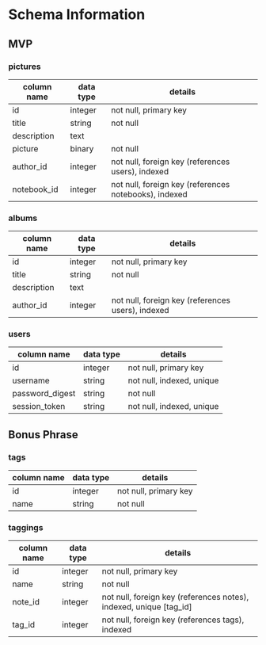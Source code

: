 # Schema Information
## MVP
### pictures
column name | data type | details
------------|-----------|-----------------------
id          | integer   | not null, primary key
title       | string    | not null
description | text      |
picture     | binary    | not null 
author_id   | integer   | not null, foreign key (references users), indexed
notebook_id | integer   | not null, foreign key (references notebooks), indexed

### albums
column name | data type | details
------------|-----------|-----------------------
id          | integer   | not null, primary key
title       | string    | not null
description | text      |
author_id   | integer   | not null, foreign key (references users), indexed

### users
column name     | data type | details
----------------|-----------|-----------------------
id              | integer   | not null, primary key
username        | string    | not null, indexed, unique
password_digest | string    | not null
session_token   | string    | not null, indexed, unique

## Bonus Phrase
### tags
column name | data type | details
------------|-----------|-----------------------
id          | integer   | not null, primary key
name        | string    | not null

### taggings
column name | data type | details
------------|-----------|-----------------------
id          | integer   | not null, primary key
name        | string    | not null
note_id     | integer   | not null, foreign key (references notes), indexed, unique [tag_id]
tag_id      | integer   | not null, foreign key (references tags), indexed